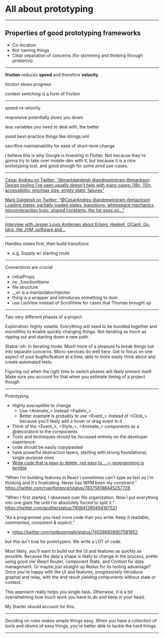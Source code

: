 # All about prototyping

---

## Properties of good prototyping frameworks
- Co-location
- Not naming things
- Clear separation of concerns (for skimming and thinking through problems)

---

**friction** reduces **speed** and therefore **velocity**

friction slows progress

context switching is a form of friction

---

speed vs velocity

responsive potentially slows you down

less variables you need to deal with, the better

avoid best-practice things like strings.xml

sacrifice maintainability for ease of short-term change

I believe this is why Google is investing in Flutter. Not because they're gonna try to take over mobile-dev with it, but because it is a nice prototyping tool, and good enough for some prod use-cases.

---

[César Andreu on Twitter: "@markdalgleish @andrewingram @mjackson Design tooling I've seen usually doesn't help with many cases: i18n, l10n, accessibility, min/max size, empty state, failures"](https://twitter.com/CesarAndreu/status/891156950477451264)

[Mark Dalgleish on Twitter: "@CesarAndreu @andrewingram @mjackson Loading states, partially loaded states, transitions, whitespace mechanics, microinteraction logic, shared constants, the list goes on..."](https://twitter.com/markdalgleish/status/891159993608675329)

---

[Interview with Jesper Louis Andersen about Erlang, Haskell, OCaml, Go, Idris, the JVM, software and…](https://notamonadtutorial.com/interview-with-jesper-louis-andersen-about-erlang-haskell-ocaml-go-idris-the-jvm-software-and-b0de06440fbd)

---

Handles states first, then build transitions
- e.g. Supply w/ starting route

---
Conventions are crucial
- initialProps
- no _functionName
- file structure
- __er is a manipulator/injector
- thing is a wrapper and introduces something to dom
- use ListView instead of ScrollView for cases that Thomas brought up

----------------------
Two very different phases of a project

Exploration: highly volatile. Everything will need to be bundled together and monolithic to enable quickly changing things. Not iterating as much as ripping out and starting down a new path.

Stable-ish: In iterating mode. Much more of a pleasure to break things out into separate concerns. Micro-services do well here. Get to focus on one aspect of your bugfix/feature at a time, able to more easily think about and create automated tests.

Figuring out when the right time to switch phases will likely present itself. Make sure you account for that when you estimate timing of a project though.


-----------------------


Prototyping
- Highly susceptible to change
  - Use <Animate_> instead <FadeIn_>
  - Better example is probably to use <Event_> instead of <Click_> because you’ll likely add a hover or drag event to it
- Think of the <Event_>, <Style_>, <Animate_> components as a @decorators to the <View /> components
- Tools and techniques should be focussed entirely on the developer experience.
- code should be easily copy/pasted
- have powerful abstraction layers, starting with strong foundational, single-purpose ones
- [Write code that is easy to delete, not easy to... — programming is terrible](http://programmingisterrible.com/post/139222674273/write-code-that-is-easy-to-delete-not-easy-to?utm_source=hackernewsletter&utm_medium=email&utm_term=fav)

“When I'm building features in React I sometimes can't type as fast as I'm thinking and it's frustrating. Never has WPM been my constraint.”
https://twitter.com/ryanflorence/status/783758188445257728



"When I first started, I obsessed over file organization. Now I put everything into one giant file until I'm absolutely forced to split it."
https://twitter.com/acdlite/status/780841390494187521

"As a programmer you read more code than you write. Keep it readable, commented, consistent & explicit."
- https://twitter.com/gotboompah/status/740286839907581952


but this isn't true for prototypers. We write a LOT of code.


Most likely, you'll want to build out the UI and features as quickly as possible. Because the data's shape is likely to change in the process, prefer using good ole' React Router, component State, and Context for data management. Or maybe just straight up Redux for its tooling advantage? Once you're happy with the UI and features, progressively introduce graphql and relay, with the end result yielding components without state or context.

This approach really helps you single-task. Otherwise, it is a bit overwhelming how much work you have to do and keep in your head.

My Starter should account for this.



-----------
Deciding on rules makes simple things easy. When you have a collection of tools and idioms of easy things, you're  better able to tackle the hard things.

-----------
